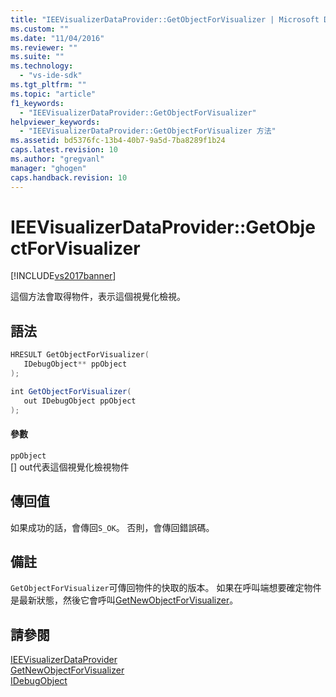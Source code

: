 ```yaml
---
title: "IEEVisualizerDataProvider::GetObjectForVisualizer | Microsoft Docs"
ms.custom: ""
ms.date: "11/04/2016"
ms.reviewer: ""
ms.suite: ""
ms.technology: 
  - "vs-ide-sdk"
ms.tgt_pltfrm: ""
ms.topic: "article"
f1_keywords: 
  - "IEEVisualizerDataProvider::GetObjectForVisualizer"
helpviewer_keywords: 
  - "IEEVisualizerDataProvider::GetObjectForVisualizer 方法"
ms.assetid: bd5376fc-13b4-40b7-9a5d-7ba8289f1b24
caps.latest.revision: 10
ms.author: "gregvanl"
manager: "ghogen"
caps.handback.revision: 10
---
```

# IEEVisualizerDataProvider::GetObjectForVisualizer
[!INCLUDE[vs2017banner](../../../code-quality/includes/vs2017banner.md)]

這個方法會取得物件，表示這個視覺化檢視。  
  
## 語法  
  
```cpp  
HRESULT GetObjectForVisualizer(  
   IDebugObject** ppObject  
);  
```  
  
```c#  
int GetObjectForVisualizer(  
   out IDebugObject ppObject  
);  
```  
  
#### 參數  
 `ppObject`  
 \[\] out代表這個視覺化檢視物件  
  
## 傳回值  
 如果成功的話，會傳回`S_OK`。 否則，會傳回錯誤碼。  
  
## 備註  
 `GetObjectForVisualizer`可傳回物件的快取的版本。  如果在呼叫端想要確定物件是最新狀態，然後它會呼叫[GetNewObjectForVisualizer](../../../extensibility/debugger/reference/ieevisualizerdataprovider-getnewobjectforvisualizer.md)。  
  
## 請參閱  
 [IEEVisualizerDataProvider](../../../extensibility/debugger/reference/ieevisualizerdataprovider.md)   
 [GetNewObjectForVisualizer](../../../extensibility/debugger/reference/ieevisualizerdataprovider-getnewobjectforvisualizer.md)   
 [IDebugObject](../../../extensibility/debugger/reference/idebugobject.md)